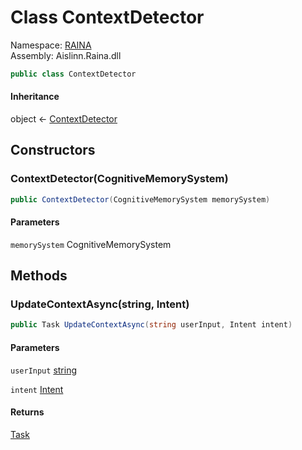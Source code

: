 # <a id="RAINA_ContextDetector"></a> Class ContextDetector

Namespace: [RAINA](RAINA.md)  
Assembly: Aislinn.Raina.dll  

```csharp
public class ContextDetector
```

#### Inheritance

object ← 
[ContextDetector](RAINA.ContextDetector.md)

## Constructors

### <a id="RAINA_ContextDetector__ctor_Aislinn_Core_Cognitive_CognitiveMemorySystem_"></a> ContextDetector\(CognitiveMemorySystem\)

```csharp
public ContextDetector(CognitiveMemorySystem memorySystem)
```

#### Parameters

`memorySystem` CognitiveMemorySystem

## Methods

### <a id="RAINA_ContextDetector_UpdateContextAsync_System_String_RAINA_Intent_"></a> UpdateContextAsync\(string, Intent\)

```csharp
public Task UpdateContextAsync(string userInput, Intent intent)
```

#### Parameters

`userInput` [string](https://learn.microsoft.com/dotnet/api/system.string)

`intent` [Intent](RAINA.Intent.md)

#### Returns

 [Task](https://learn.microsoft.com/dotnet/api/system.threading.tasks.task)

